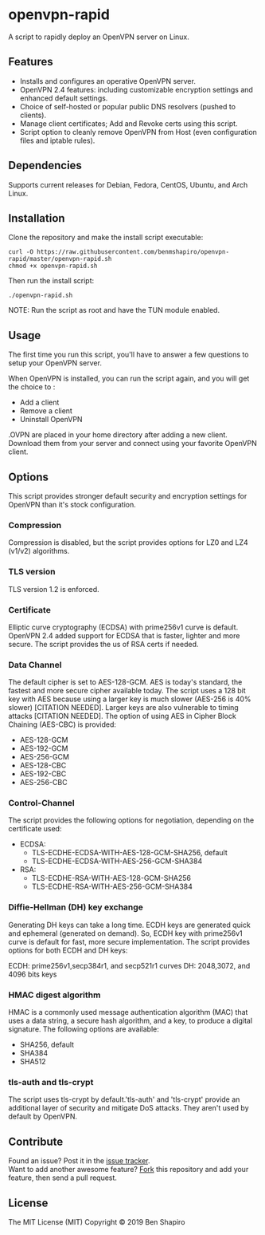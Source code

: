 # openvpn-rapid
A script to rapidly deploy an OpenVPN server on Linux.

## Features
- Installs and configures an operative OpenVPN server.
- OpenVPN 2.4 features: including customizable encryption settings and enhanced default settings.
- Choice of self-hosted or popular public DNS resolvers (pushed to clients).
- Manage client certificates; Add and Revoke certs using this script.
- Script option to cleanly remove OpenVPN from Host (even configuration files and iptable rules).

## Dependencies
Supports current releases for Debian, Fedora, CentOS, Ubuntu, and Arch Linux.

## Installation
Clone the repository and make the install script executable:
```
curl -O https://raw.githubusercontent.com/benmshapiro/openvpn-rapid/master/openvpn-rapid.sh
chmod +x openvpn-rapid.sh
```
Then run the install script:
```
./openvpn-rapid.sh
```
NOTE: Run the script as root and have the TUN module enabled.

## Usage
The first time you run this script, you'll have to answer a few questions to setup your OpenVPN server.

When OpenVPN is installed, you can run the script again, and you will get the choice to :

- Add a client
- Remove a client
- Uninstall OpenVPN

.OVPN are placed in your home directory after adding a new client. Download them from your server and connect using your favorite OpenVPN client.

## Options
This script provides stronger default security and encryption settings for OpenVPN than it's stock configuration.

### Compression
Compression is disabled, but the script provides options for LZ0 and LZ4 (v1/v2) algorithms.

### TLS version
TLS version 1.2 is enforced.

### Certificate
Elliptic curve cryptography (ECDSA) with prime256v1 curve is default. OpenVPN 2.4 added support for ECDSA that is faster, lighter and more secure. The script provides the us of RSA certs if needed.

### Data Channel
The default cipher is set to AES-128-GCM. AES is today's standard, the fastest and more secure cipher available today. The script uses a 128 bit key with AES because using a larger key is much slower (AES-256 is 40% slower) [CITATION NEEDED]. Larger keys are also vulnerable to timing attacks [CITATION NEEDED]. The option of using AES in Cipher Block Chaining (AES-CBC) is provided:

- AES-128-GCM
- AES-192-GCM
- AES-256-GCM
- AES-128-CBC
- AES-192-CBC
- AES-256-CBC

### Control-Channel
The script provides the following options for negotiation, depending on the certificate used:
- ECDSA:
	- TLS-ECDHE-ECDSA-WITH-AES-128-GCM-SHA256, default
	- TLS-ECDHE-ECDSA-WITH-AES-256-GCM-SHA384
- RSA:
	- TLS-ECDHE-RSA-WITH-AES-128-GCM-SHA256
	- TLS-ECDHE-RSA-WITH-AES-256-GCM-SHA384

### Diffie-Hellman (DH) key exchange
Generating DH keys can take a long time. ECDH keys are generated quick and ephemeral (generated on demand). So, ECDH key with prime256v1 curve is default for fast, more secure implementation. The script provides options for both ECDH and DH keys:

ECDH: prime256v1,secp384r1, and secp521r1 curves
DH: 2048,3072, and 4096 bits keys

### HMAC digest algorithm
HMAC is a commonly used message authentication algorithm (MAC) that uses a data string, a secure hash algorithm, and a key, to produce a digital signature. The following options are available:

- SHA256, default
- SHA384
- SHA512

### tls-auth and tls-crypt
The script uses tls-crypt by default.'tls-auth' and 'tls-crypt' provide an additional layer of security and mitigate DoS attacks. They aren't used by default by OpenVPN.

## Contribute

Found an issue? Post it in the [issue tracker](https://github.com/benmshapiro/openvpn-rapid/issues). <br> 
Want to add another awesome feature? [Fork](https://github.com/benmshapiro/openvpn-rapid/fork) this repository and add your feature, then send a pull request.

## License
The MIT License (MIT)
Copyright &copy; 2019 Ben Shapiro